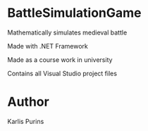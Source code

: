 # BattleSimulationGame
Mathematically simulates medieval battle

Made with .NET Framework

Made as a course work in university

Contains all Visual Studio project files

# Author
Karlis Purins
